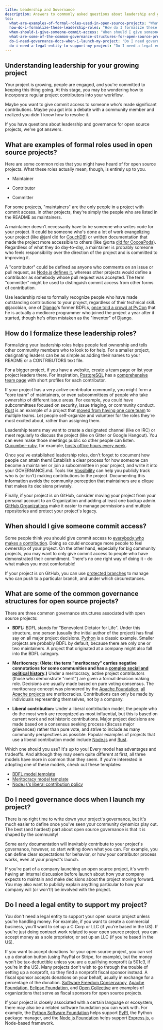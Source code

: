 ```yaml
---
title: Leadership and Governance
description: Answers to commonly asked questions about leadership and governance for growing open source projects.
toc:
  what-are-examples-of-formal-roles-used-in-open-source-projects: "What are examples of formal roles used in open source projects?"
  how-do-i-formalize-these-leadership-roles: "How do I formalize these leadership roles?"
  when-should-i-give-someone-commit-access: "When should I give someone commit access?"
  what-are-some-of-the-common-governance-structures-for-open-source-projects: "What are some of the common governance structures for open source projects?"
  do-i-need-governance-docs-when-i-launch-my-project: "Do I need governance docs when I launch my project?"
  do-i-need-a-legal-entity-to-support-my-project: "Do I need a legal entity to support my project?"
---
```


## Understanding leadership for your growing project

Your project is growing, people are engaged, and you're committed to keeping this thing going. At this stage, you may be wondering how to incorporate regular project contributors into your workflow.

Maybe you want to give commit access to someone who's made significant contributions. Maybe you got into a debate with a community member and realized you didn't know how to resolve it.

If you have questions about leadership and governance for open source projects, we've got answers.

## What are examples of formal roles used in open source projects?

Here are some common roles that you might have heard of for open source projects. What these roles actually mean, though, is entirely up to you.

* Maintainer

* Contributor

* Committer

For some projects, "maintainers" are the only people in a project with commit access. In other projects, they're simply the people who are listed in the README as maintainers.

A maintainer doesn't necessarily have to be someone who writes code for your project. It could be someone who's done a lot of work evangelizing your project (like @janl did for [CouchDB](https://github.com/apache/couchdb)) or written documentation that made the project more accessible to others (like @orta [did for CocoaPods](https://realm.io/news/orta-therox-moving-to-oss-by-default/)). Regardless of what they do day-to-day, a maintainer is probably someone who feels responsibility over the direction of the project and is committed to improving it.

A "contributor" could be defined as anyone who comments on an issue or pull request, as [Node.js](https://github.com/nodejs) [defines it](https://medium.com/the-javascript-collection/healthy-open-source-967fa8be7951), whereas other projects would define a contributor as somebody whose pull request was accepted. The term "committer" might be used to distinguish commit access from other forms of contribution.

Use leadership roles to formally recognize people who have made outstanding contributions to your project, regardless of their technical skill. @jacobian, one of [Django](https://github.com/django/django)'s former BDFLs, [once told a crowd at PyCon](https://www.youtube.com/watch?v=hIJdFxYlEKE#t=5m0s) that he is actually a mediocre programmer who joined the project a year after it started, though he's often mistaken as the "inventor" of Django.

## How do I formalize these leadership roles?

Formalizing your leadership roles helps people feel ownership and tells other community members who to look to for help. For a smaller project, designating leaders can be as simple as adding their names to your README or a CONTRIBUTORS text file.

For a bigger project, if you have a website, create a team page or list your project leaders there. For inspiration, [PostgreSQL](https://github.com/postgres/postgres/) has a [comprehensive team page](https://www.postgresql.org/community/contributors/) with short profiles for each contributor.

If your project has a very active contributor community, you might form a "core team" of maintainers, or even subcommittees of people who take ownership of different issue areas. For example, you could have subcommittees focused on security, issue triaging, or community conduct. [Rust](https://github.com/rust-lang/rust) is an example of a project that [moved from having one core team](https://github.com/rust-lang/rfcs/blob/master/text/1068-rust-governance.md) to multiple teams. Let people self-organize and volunteer for the roles they're most excited about, rather than assigning them.

Leadership teams may want to create a designated channel (like on IRC) or meet regularly to discuss the project (like on Gitter or Google Hangout). You can even make those meetings public so other people can listen. [Cucumber-ruby](https://github.com/cucumber/cucumber-ruby), for example, [hosts office hours every week](https://github.com/cucumber/cucumber-ruby/blob/master/CONTRIBUTING.md#talking-with-other-devs).

Once you've established leadership roles, don't forget to document how people can attain them! Establish a clear process for how someone can become a maintainer or join a subcommittee in your project, and write it into your GOVERNANCE.md. Tools like [Vossibility](https://github.com/icecrime/vossibility-stack) can help you publicly track who is (or isn't) making contributions to the project. Documenting this information avoids the community perception that maintainers are a clique that makes its decisions privately.

Finally, if your project is on GitHub, consider moving your project from your personal account to an Organization and adding at least one backup admin. [GitHub Organizations](https://github.com/blog/674-introducing-organizations) make it easier to manage permissions and multiple repositories and protect your project's legacy.

## When should I give someone commit access?

Some people think you should give commit access to [everybody who makes a contribution](http://felixge.de/2013/03/11/the-pull-request-hack.html). Doing so could encourage more people to feel ownership of your project. On the other hand, especially for big community projects, you may want to only give commit access to people who have demonstrated their commitment. There's no one right way of doing it - do what makes you most comfortable!

If your project is on GitHub, you can use [protected branches](https://help.github.com/articles/about-protected-branches/) to manage who can push to a particular branch, and under which circumstances.

## What are some of the common governance structures for open source projects?

There are three common governance structures associated with open source projects:

* **BDFL:** BDFL stands for "Benevolent Dictator for Life". Under this structure, one person (usually the initial author of the project) has final say on all major project decisions. [Python](https://github.com/python) is a classic example. Smaller projects are probably BDFL by default, because there are only one or two maintainers. A project that originated at a company might also fall into the BDFL category.

* **Meritocracy:** **(Note: the term "meritocracy" carries negative connotations for some communities and has a [complex social and political history](http://geekfeminism.wikia.com/wiki/Meritocracy).)** Under a meritocracy, active project contributors (those who demonstrate "merit") are given a formal decision making role. Decisions are usually made based on pure voting consensus. The meritocracy concept was pioneered by the [Apache Foundation](http://www.apache.org/); [all Apache projects](http://www.apache.org/index.html#projects-list) are meritocracies. Contributions can only be made by individuals representing themselves, not by a company.

* **Liberal contribution:** Under a liberal contribution model, the people who do the most work are recognized as most influential, but this is based on current work and not historic contributions. Major project decisions are made based on a consensus seeking process (discuss major grievances) rather than pure vote, and strive to include as many community perspectives as possible. Popular examples of projects that use a liberal contribution model include [Node.js](https://nodejs.org/en/foundation/) and [Rust](https://www.rust-lang.org/en-US/).

Which one should you use? It's up to you! Every model has advantages and tradeoffs. And although they may seem quite different at first, all three models have more in common than they seem. If you're interested in adopting one of these models, check out these templates:

* [BDFL model template](http://oss-watch.ac.uk/resources/benevolentdictatorgovernancemodel)
* [Meritocracy model template](http://oss-watch.ac.uk/resources/meritocraticgovernancemodel)
* [Node.js's liberal contribution policy](https://medium.com/the-javascript-collection/healthy-open-source-967fa8be7951#.m9ht26e79)

## Do I need governance docs when I launch my project?

There is no right time to write down your project's governance, but it's much easier to define once you've seen your community dynamics play out. The best (and hardest) part about open source governance is that it is shaped by the community!

Some early documentation will inevitably contribute to your project's governance, however, so start writing down what you can. For example, you can define clear expectations for behavior, or how your contributor process works, even at your project's launch.

If you're part of a company launching an open source project, it's worth having an internal discussion before launch about how your company expects to maintain and make decisions about the project moving forward. You may also want to publicly explain anything particular to how your company will (or won't!) be involved with the project.

## Do I need a legal entity to support my project?

You don't need a legal entity to support your open source project unless you're handling money. For example, if you want to create a commercial business, you'll want to set up a C Corp or LLC (if you're based in the US). If you're just doing contract work related to your open source project, you can accept money as a sole proprietor, or set up an LLC (if you're based in the US).

If you want to accept donations for your open source project, you can set up a donation button (using PayPal or Stripe, for example), but the money won't be tax-deductible unless you are a qualifying nonprofit (a 501c3, if you're in the US). Many projects don't wish to go through the trouble of setting up a nonprofit, so they find a nonprofit fiscal sponsor instead. A fiscal sponsor accepts donations on your behalf, usually in exchange for a percentage of the donation. [Software Freedom Conservancy](https://sfconservancy.org/), [Apache Foundation](http://www.apache.org/), [Eclipse Foundation](https://eclipse.org/org/foundation/), and [Open Collective](https://opencollective.com/opensource) are examples of organizations that serve as fiscal sponsors for open source projects.

If your project is closely associated with a certain language or ecosystem, there may also be a related software foundation you can work with. For example, the [Python Software Foundation](https://www.python.org/psf/) helps support [PyPI](https://pypi.python.org/pypi), the Python package manager, and the [Node.js Foundation](https://nodejs.org/en/foundation/) helps support [Express.js](http://expressjs.com/), a Node-based framework.
